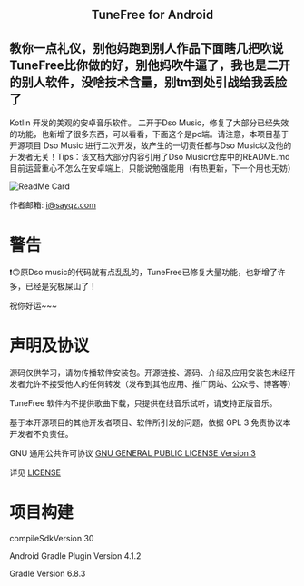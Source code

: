 <h2 align="center" style="font-weight: 600">TuneFree for Android</h2>

<h2>教你一点礼仪，别他妈跑到别人作品下面瞎几把吹说TuneFree比你做的好，别他妈吹牛逼了，我也是二开的别人软件，没啥技术含量，别tm到处引战给我丢脸了 </h2>



Kotlin 开发的美观的安卓音乐软件。
二开于Dso Music，修复了大部分已经失效的功能，也新增了很多东西，可以看看，下面这个是pc端。请注意，本项目基于开源项目 Dso Music 进行二次开发，故产生的一切责任都与Dso Music以及他的开发者无关！Tips：该文档大部分内容引用了Dso Musicr仓库中的README.md  目前运营重心不怎么在安卓端上，只能说勉强能用（有热更新，下一个用也无妨）

![ReadMe Card](https://github-readme-stats.vercel.app/api/pin/?username=GSQZ&repo=TuneFree&theme=vue)  

作者邮箱: i@sayqz.com

# 警告

❗🙃原Dso music的代码就有点乱乱的，TuneFree已修复大量功能，也新增了许多，已经是究极屎山了！


祝你好运~~~

# 声明及协议

源码仅供学习，请勿传播软件安装包。开源链接、源码、介绍及应用安装包未经开发者允许不接受他人的任何转发（发布到其他应用、推广网站、公众号、博客等）

TuneFree 软件内不提供歌曲下载，只提供在线音乐试听，请支持正版音乐。

基于本开源项目的其他开发者项目、软件所引发的问题，依据 GPL 3 免责协议本开发者不负责任。

GNU 通用公共许可协议 [GNU GENERAL PUBLIC LICENSE Version 3](http://www.gnu.org/licenses/gpl-3.0.html)

详见 [LICENSE](https://github.com/Moriafly/DsoMusic/blob/master/LICENSE)


# 项目构建

compileSdkVersion 30

Android Gradle Plugin Version 4.1.2

Gradle Version 6.8.3
